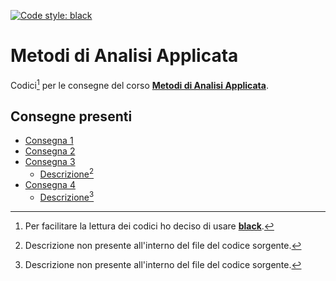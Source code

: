 [![Code style: black](https://img.shields.io/badge/code%20style-black-000000.svg)](https://github.com/psf/black)

# Metodi di Analisi Applicata

Codici[^1] per le consegne del corso [**Metodi di Analisi Applicata**](https://elearning.unimib.it/course/info.php?id=44785).

[^1]: Per facilitare la lettura dei codici ho deciso di usare [**black**](https://github.com/psf/black).

## Consegne presenti

- [Consegna 1](./858798_1.py)
- [Consegna 2](./858798_2.py)
- [Consegna 3](./858798_3/858798_3.py)
	- [Descrizione](./858798_3/README.md)[^2]
- [Consegna 4](./858798_4/858798_4.py)
	- [Descrizione](./858798_4/README.md)[^2]

[^2]: Descrizione non presente all'interno del file del codice sorgente.
